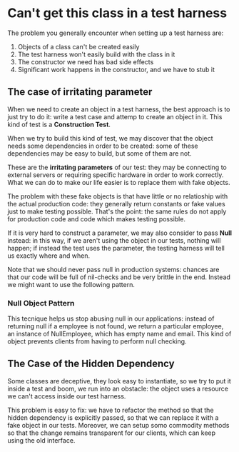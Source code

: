 # Can't get this class in a test harness

The problem you generally encounter when setting up a test harness are:

1. Objects of a class can't be created easily
2. The test harness won't easily build with the class in it
3. The constructor we need has bad side effects
4. Significant work happens in the constructor, and we have to stub it

## The case of irritating parameter

When we need to create an object in a test harness, the best approach is to just
try to do it: write a test case and attemp to create an object in it. This kind
of test is a **Construction Test**.

When we try to build this kind of test, we may discover that the object needs
some dependencies in order to be created: some of these dependencies may be easy
to build, but some of them are not.

These are the **irritating parameters** of our test: they may be connecting to
external servers or requiring specific hardware in order to work correctly. What
we can do to make our life easier is to replace them with fake objects.

The problem with these fake objects is that have little or no relatioship with
the actual production code: they generally return constants or fake values just
to make testing possible. That's the point: the same rules do not apply for
production code and code which makes testing possible.

If it is very hard to construct a parameter, we may also consider to pass
**Null** instead: in this way, if we aren't using the object in our tests,
nothing will happen; if instead the test uses the parameter, the testing harness
will tell us exactly where and when.

Note that we should never pass null in production systems: chances are that our
code will be full of nil-checks and be very brittle in the end. Instead we might
want to use the following pattern.

### Null Object Pattern

This tecnique helps us stop abusing null in our applications: instead of
returning null if a employee is not found, we return a particular employee, an
instance of NullEmployee, which has empty name and email. This kind of object
prevents clients from having to perform null checking.

## The Case of the Hidden Dependency

Some classes are deceptive, they look easy to instantiate, so we try to put it
inside a test and boom, we run into an obstacle: the object uses a resource we
can't access inside our test harness.

This problem is easy to fix: we have to refactor the method so that the hidden
dependency is explicitly passed, so that we can replace it with a fake object in
our tests. Moreover, we can setup somo commodity methods so that the change
remains transparent for our clients, which can keep using the old interface.



